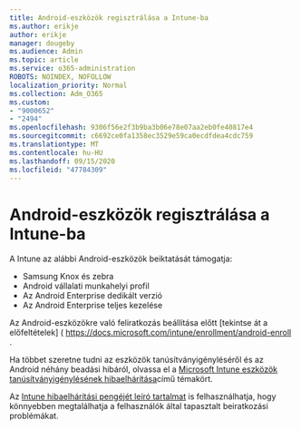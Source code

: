 ```yaml
---
title: Android-eszközök regisztrálása a Intune-ba
ms.author: erikje
author: erikje
manager: dougeby
ms.audience: Admin
ms.topic: article
ms.service: o365-administration
ROBOTS: NOINDEX, NOFOLLOW
localization_priority: Normal
ms.collection: Adm_O365
ms.custom:
- "9000652"
- "2494"
ms.openlocfilehash: 9306f56e2f3b9ba3b06e78e07aa2eb0fe40817e4
ms.sourcegitcommit: c6692ce0fa1358ec3529e59ca0ecdfdea4cdc759
ms.translationtype: MT
ms.contentlocale: hu-HU
ms.lasthandoff: 09/15/2020
ms.locfileid: "47784309"
---
```

# <a name="enrolling-android-devices-into-intune"></a>Android-eszközök regisztrálása a Intune-ba

A Intune az alábbi Android-eszközök beiktatását támogatja:
- Samsung Knox és zebra
- Android vállalati munkahelyi profil
- Az Android Enterprise dedikált verzió
- Az Android Enterprise teljes kezelése

Az Android-eszközökre való feliratkozás beállítása előtt [tekintse át a előfeltételek] ( https://docs.microsoft.com/intune/enrollment/android-enroll .

Ha többet szeretne tudni az eszközök tanúsítványigényléséről és az Android néhány beadási hibáról, olvassa el a [Microsoft Intune eszközök tanúsítványigénylésének hibaelhárítása](https://docs.microsoft.com/intune/enrollment/troubleshoot-device-enrollment-in-intune)című témakört.

Az [Intune hibaelhárítási pengéjét leíró tartalmat](https://docs.microsoft.com/intune/fundamentals/help-desk-operators) is felhasználhatja, hogy könnyebben megtalálhatja a felhasználók által tapasztalt beiratkozási problémákat.





